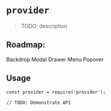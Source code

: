 # `provider`

> TODO: description

## Roadmap:

Backdrop
Modal
Drawer
Menu
Popover

## Usage

```
const provider = require('provider');

// TODO: Demonstrate API
```
